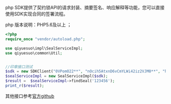 php SDK提供了契约锁API的请求封装、摘要签名、响应解释等功能，您可以直接使用SDK实现合同的签署流程。

php 版本说明：PHP5.6及以上 ；

```php
<?php
require_once "vendor/autoload.php";

use qiyuesuo\impl\SealServiceImpl;
use qiyuesuo\common\Util;


//印章接口测试
$sdk = new SDKClient("0VPomO22**", "nOcih5AtxnD6vCmYLWi42iz2VJM0**", "https://openapi.qiyuesuo.me");
$sealServiceImpl = new SealServiceImpl($sdk);
$result =  $sealServiceImpl->findSeal('123456');
print_r($result);
```

其他接口参考[官方github](https://github.com/qiyuesuo/sdk-php-sample)